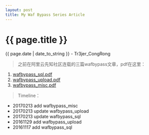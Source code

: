 ```yaml
---
layout: post
title: My Waf Bypass Series Article
---
```


{{ page.title }}
================
<p class="date">{{ page.date | date_to_string }} - Tr3jer_CongRong</p>

> 之前在阿里云先知社区连载的三篇wafbypass文章，pdf在这里：

1. <a target="_blank" href="https://blog-1252048719.cos.ap-shanghai.myqcloud.com/wafbypass_sql.pdf">wafbypass_sql.pdf</a>
2. <a target="_blank" href="https://blog-1252048719.cos.ap-shanghai.myqcloud.com/wafbypass_upload.pdf">wafbypass_upload.pdf</a>
3. <a target="_blank" href="https://blog-1252048719.cos.ap-shanghai.myqcloud.com/wafbypass_misc.pdf">wafbypass_misc.pdf</a>


> Timeline：

- 20170213 add wafbypass_misc
- 20170213 update wafbypass_upload
- 20170213 update wafbypass_sql
- 20161129 add wafbypass_upload
- 20161117 add wafbypass_sql